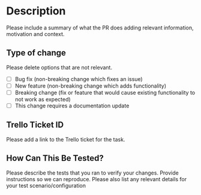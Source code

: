 # Description

Please include a summary of what the PR does adding relevant information, motivation and context.

## Type of change

Please delete options that are not relevant.

- [ ] Bug fix (non-breaking change which fixes an issue)
- [ ] New feature (non-breaking change which adds functionality)
- [ ] Breaking change (fix or feature that would cause existing functionality to not work as expected)
- [ ] This change requires a documentation update

## Trello Ticket ID

Please add a link to the Trello ticket for the task.

## How Can This Be Tested?

Please describe the tests that you ran to verify your changes. Provide instructions so we can reproduce. Please also list any relevant details for your test scenario/configuration
